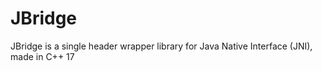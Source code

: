 # JBridge
JBridge is a single header wrapper library for Java Native Interface (JNI), made in C++ 17 
